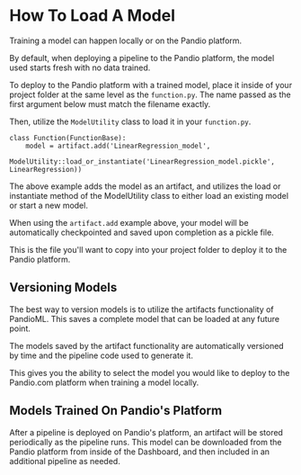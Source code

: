 # How To Load A Model

Training a model can happen locally or on the Pandio platform.

By default, when deploying a pipeline to the Pandio platform, the model used starts fresh with no data trained.

To deploy to the Pandio platform with a trained model, place it inside of your project folder at the same level as the `function.py`. The name passed as the first argument below must match the filename exactly.

Then, utilize the `ModelUtility` class to load it in your `function.py`.

```buildoutcfg
class Function(FunctionBase):
    model = artifact.add('LinearRegression_model',
                         ModelUtility::load_or_instantiate('LinearRegression_model.pickle', LinearRegression))
```

The above example adds the model as an artifact, and utilizes the load or instantiate method of the ModelUtility class to either load an existing model or start a new model.

When using the `artifact.add` example above, your model will be automatically checkpointed and saved upon completion as a pickle file.

This is the file you'll want to copy into your project folder to deploy it to the Pandio platform.

## Versioning Models

The best way to version models is to utilize the artifacts functionality of PandioML. This saves a complete model that can be loaded at any future point.

The models saved by the artifact functionality are automatically versioned by time and the pipeline code used to generate it.

This gives you the ability to select the model you would like to deploy to the Pandio.com platform when training a model locally.

## Models Trained On Pandio's Platform

After a pipeline is deployed on Pandio's platform, an artifact will be stored periodically as the pipeline runs. This model can be downloaded from the Pandio platform from inside of the Dashboard, and then included in an additional pipeline as needed.